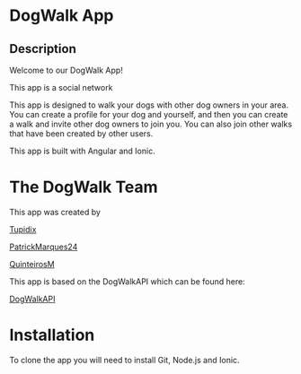 # DogWalk App

## Description

Welcome to our DogWalk App!

This app is a social network

This app is designed to walk your dogs with other dog owners in your area. You can create a profile for your dog and yourself, and then you can create a walk and invite other dog owners to join you. You can also join other walks that have been created by other users.

This app is built with Angular and Ionic.

# The DogWalk Team

This app was created by

[Tupidix](https://www.github.com/Tupidix)

[PatrickMarques24](https://www.github.com/PatrickMarques24)

[QuinteirosM](https://www.github.com/quinteirosm)

This app is based on the DogWalkAPI which can be found here:

[DogWalkAPI](https://www.github.com/Tupidix/DogWalkAPI)

# Installation
To clone the app you will need to install Git, Node.js and Ionic.

